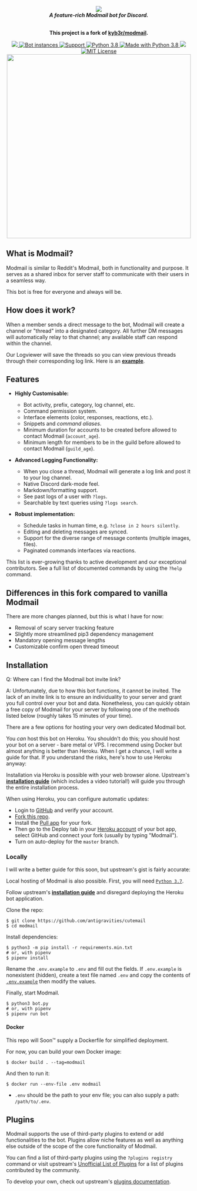 <div align="center">
  <img src="https://i.imgur.com/o558Qnq.png" align="center">
  <br>
  <strong><i>A feature-rich Modmail bot for Discord.</i></strong>
  <br>
  <br>

  **This project is a fork of [kyb3r/modmail](https://github.com/kyb3r/modmail).**
  
  <a href="https://heroku.com/deploy?template=https://github.com/modmail-dev/modmail">
    <img src="https://img.shields.io/badge/deploy_to-heroku-997FBC.svg?style=for-the-badge&logo=Heroku">
  </a>

  <a href="https://github.com/modmail-dev/modmail/">
    <img src="https://api.modmail.dev/badges/instances.svg" alt="Bot instances">
  </a>

  <a href="https://discord.gg/cnUpwrnpYb">
    <img src="https://img.shields.io/discord/1079074933008781362.svg?label=Discord&logo=Discord&colorB=7289da&style=for-the-badge" alt="Support">
  </a>

  <a href="https://patreon.com/kyber">
    <img src="https://img.shields.io/badge/patreon-donate-orange.svg?style=for-the-badge&logo=Patreon" alt="Python 3.8">
  </a>

  <a href="https://www.python.org/downloads/">
    <img src="https://img.shields.io/badge/Made%20With-Python%203.8-blue.svg?style=for-the-badge&logo=Python" alt="Made with Python 3.8">
  </a>

  <a href="https://github.com/ambv/black">
    <img src="https://img.shields.io/badge/Code%20Style-Black-black?style=for-the-badge">
  </a>

  <a href="https://github.com/modmail-dev/modmail/blob/master/LICENSE">
    <img src="https://img.shields.io/badge/license-agpl-e74c3c.svg?style=for-the-badge" alt="MIT License">
  </a>

<br>
<img src='https://i.imgur.com/fru5Q07.png' align='center' width=500>
</div>


## What is Modmail?

Modmail is similar to Reddit's Modmail, both in functionality and purpose. It serves as a shared inbox for server staff to communicate with their users in a seamless way.

This bot is free for everyone and always will be.

## How does it work?

When a member sends a direct message to the bot, Modmail will create a channel or "thread" into a designated category. All further DM messages will automatically relay to that channel; any available staff can respond within the channel.

Our Logviewer will save the threads so you can view previous threads through their corresponding log link. Here is an [**example**](https://logs.modmail.dev/example).

## Features

* **Highly Customisable:**
  * Bot activity, prefix, category, log channel, etc.
  * Command permission system.
  * Interface elements (color, responses, reactions, etc.).
  * Snippets and *command aliases*.
  * Minimum duration for accounts to be created before allowed to contact Modmail (`account_age`).
  * Minimum length for members to be in the guild before allowed to contact Modmail (`guild_age`). 

* **Advanced Logging Functionality:**
  * When you close a thread, Modmail will generate a log link and post it to your log channel.
  * Native Discord dark-mode feel.
  * Markdown/formatting support.
  * See past logs of a user with `?logs`.
  * Searchable by text queries using `?logs search`.

* **Robust implementation:**
  * Schedule tasks in human time, e.g. `?close in 2 hours silently`.
  * Editing and deleting messages are synced.
  * Support for the diverse range of message contents (multiple images, files).
  * Paginated commands interfaces via reactions.

This list is ever-growing thanks to active development and our exceptional contributors. See a full list of documented commands by using the `?help` command.

## Differences in this fork compared to vanilla Modmail

There are more changes planned, but this is what I have for now:

* Removal of scary server tracking feature
* Slightly more streamlined pip3 dependency management
* Mandatory opening message lengths
* Customizable confirm open thread timeout

## Installation

Q: Where can I find the Modmail bot invite link?

A: Unfortunately, due to how this bot functions, it cannot be invited. The lack of an invite link is to ensure an individuality to your server and grant you full control over your bot and data. Nonetheless, you can quickly obtain a free copy of Modmail for your server by following one of the methods listed below (roughly takes 15 minutes of your time).

There are a few options for hosting your very own dedicated Modmail bot.

You *can* host this bot on Heroku. You shouldn't do this; you should host your bot on a server - bare metal or VPS. I recommend using Docker but almost anything is better than Heroku. When I get a chance, I will write a guide for that. If you understand the risks, here's how to use Heroku anyway:

Installation via Heroku is possible with your web browser alone. 
Upstream's [**installation guide**](https://github.com/kyb3r/modmail/wiki/Installation) (which includes a video tutorial!) will guide you through the entire installation process.

When using Heroku, you can configure automatic updates:
 - Login to [GitHub](https://github.com/) and verify your account.
 - [Fork this repo](https://github.com/antigravities/modmail/fork).
 - Install the [Pull app](https://github.com/apps/pull) for your fork. 
 - Then go to the Deploy tab in your [Heroku account](https://dashboard.heroku.com/apps) of your bot app, select GitHub and connect your fork (usually by typing "Modmail"). 
 - Turn on auto-deploy for the `master` branch.

### Locally

I will write a better guide for this soon, but upstream's gist is fairly accurate:

Local hosting of Modmail is also possible. First, you will need [`Python 3.7`](https://www.python.org/downloads/release/python-37).

Follow upstream's [**installation guide**](https://github.com/kyb3r/modmail/wiki/Installation) and disregard deploying the Heroku bot application. 

Clone the repo:

```console
$ git clone https://github.com/antigravities/cutemail
$ cd modmail
```

Install dependencies:

```console
$ python3 -m pip install -r requirements.min.txt
# or, with pipenv
$ pipenv install
```

Rename the `.env.example` to `.env` and fill out the fields. If `.env.example` is nonexistent (hidden), create a text file named `.env` and copy the contents of [`.env.example`](https://raw.githubusercontent.com/antigravities/cutemail/master/.env.example) then modify the values.

Finally, start Modmail.

```console
$ python3 bot.py
# or, with pipenv
$ pipenv run bot
```

#### Docker

This repo will Soon&trade; supply a Dockerfile for simplified deployment. 

For now, you can build your own Docker image:

```console
$ docker build . --tag=modmail
```

And then to run it:
```console
$ docker run --env-file .env modmail
```

<!-- 
Or run directly from a pre-built version from https://hub.docker.com/.

- Kyber's:

```console
$ docker pull kyb3rr/modmail
```

And to run your docker image:

```console
$ docker run --env-file .env kyb3rr/modmail
``` -->
- `.env` should be the path to your env file; you can also supply a path: `/path/to/.env`.

## Plugins

Modmail supports the use of third-party plugins to extend or add functionalities to the bot.
Plugins allow niche features as well as anything else outside of the scope of the core functionality of Modmail. 

You can find a list of third-party plugins using the `?plugins registry`  command or visit upstream's [Unofficial List of Plugins](https://github.com/kyb3r/modmail/wiki/Unofficial-List-of-Plugins) for a list of plugins contributed by the community.

To develop your own, check out upstream's [plugins documentation](https://github.com/kyb3r/modmail/wiki/Plugins).
